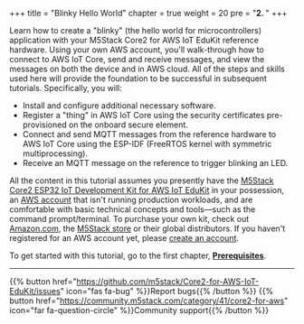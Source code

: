 +++
title = "Blinky Hello World"
chapter = true
weight = 20
pre = "<b>2. </b>"
+++

Learn how to create a "blinky" (the hello world for microcontrollers) application with your M5Stack Core2 for AWS IoT EduKit reference hardware. Using your own AWS account, you'll walk-through how to connect to AWS IoT Core, send and receive messages, and view the messages on both the device and in AWS cloud. All of the steps and skills used here will provide the foundation to be successful in subsequent tutorials. Specifically, you will:
- Install and configure additional necessary software.
- Register a "thing" in AWS IoT Core using the security certificates pre-provisioned on the onboard secure element.
- Connect and send MQTT messages from the reference hardware to AWS IoT Core using the ESP-IDF (FreeRTOS kernel with symmetric multiprocessing).
- Receive an MQTT message on the reference to trigger blinking an LED. 
 
All the content in this tutorial assumes you presently have the [M5Stack Core2 ESP32 IoT Development Kit for AWS IoT EduKit](https://www.amazon.com/dp/B08NP5LVFH) in your possession, an [AWS account](https://signin.aws.amazon.com/signin) that isn't running production workloads, and are comfortable with basic technical concepts and tools—such as the command prompt/terminal. To purchase your own kit, check out [Amazon.com](https://www.amazon.com/dp/B08NP5LVFH), the [M5Stack store](https://m5stack.com/products/m5stack-core2-esp32-iot-development-kit-for-aws-iot-edukit) or their global distributors. If you haven't registered for an AWS account yet, please [create an account](https://portal.aws.amazon.com/billing/signup).


To get started with this tutorial, go to the first chapter, [**Prerequisites**](/en_uk/blinky-hello-world/prerequisites.html).

---
{{% button href="https://github.com/m5stack/Core2-for-AWS-IoT-EduKit/issues" icon="fas fa-bug" %}}Report bugs{{% /button %}} {{% button href="https://community.m5stack.com/category/41/core2-for-aws" icon="far fa-question-circle" %}}Community support{{% /button %}}